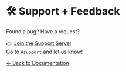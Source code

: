 # 🛠️ Support + Feedback

Found a bug? Have a request?

👉 [Join the Support Server](https://discord.gg/fxhXWgxcHV)  
Go to `#support` and let us know!


[← Back to Documentation](index.md)
